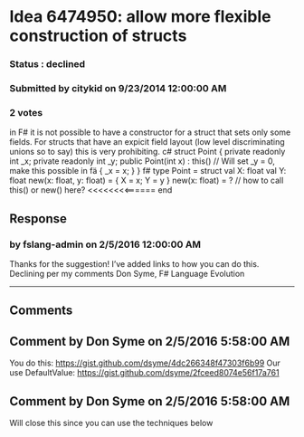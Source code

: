 # Idea 6474950: allow more flexible construction of structs #

### Status : declined

### Submitted by citykid on 9/23/2014 12:00:00 AM

### 2 votes

in F# it is not possible to have a constructor for a struct that sets only some fields. For structs that have an expicit field layout (low level discriminating unions so to say) this is very prohibiting.
c#
struct Point
{
private readonly int _x;
private readonly int _y;
public Point(int x) : this() // Will set _y = 0, make this possible in fä
{
_x = x;
}
}
f#
type Point =
struct
val X: float
val Y: float
new(x: float, y: float) = { X = x; Y = y }
new(x: float) = ? // how to call this() or new() here? <<<<<<<<======
end



## Response 
### by fslang-admin on 2/5/2016 12:00:00 AM

Thanks for the suggestion! I’ve added links to how you can do this. Declining per my comments
Don Syme, F# Language Evolution

------------------------
## Comments


## Comment by Don Syme on 2/5/2016 5:58:00 AM
You do this: https://gist.github.com/dsyme/4dc266348f47303f6b99
Our use DefaultValue: https://gist.github.com/dsyme/2fceed8074e56f17a761


## Comment by Don Syme on 2/5/2016 5:58:00 AM
Will close this since you can use the techniques below

